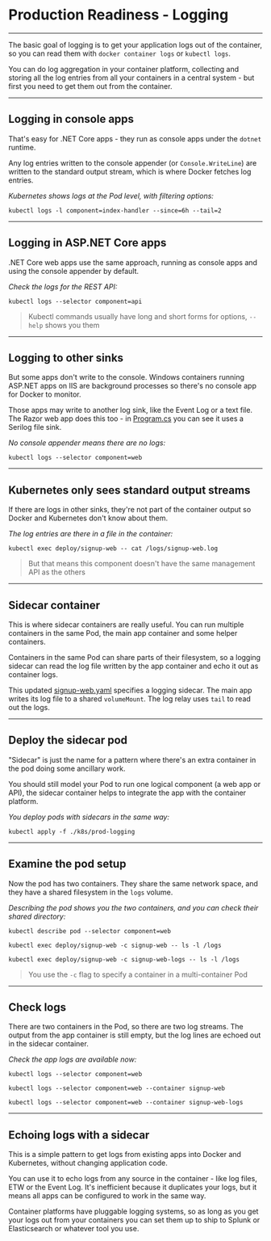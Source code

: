 # Production Readiness - Logging

---

The basic goal of logging is to get your application logs out of the container, so you can read them with `docker container logs` or `kubectl logs`.

You can do log aggregation in your container platform, collecting and storing all the log entries from all your containers in a central system - but first you need to get them out from the container.

---

## Logging in console apps

That's easy for .NET Core apps - they run as console apps under the `dotnet` runtime.

Any log entries written to the console appender (or `Console.WriteLine`) are written to the standard output stream, which is where Docker fetches log entries.

_Kubernetes shows logs at the Pod level, with filtering options:_

```
kubectl logs -l component=index-handler --since=6h --tail=2
```

---

## Logging in ASP.NET Core apps

.NET Core web apps use the same approach, running as console apps and using the console appender by default.

_Check the logs for the REST API:_

```
kubectl logs --selector component=api
```

> Kubectl commands usually have long and short forms for options, `--help` shows you them

---

## Logging to other sinks

But some apps don't write to the console. Windows containers running ASP.NET apps on IIS are background processes so there's no console app for Docker to monitor.

Those apps may write to another log sink, like the Event Log or a text file. The Razor web app does this too - in [Program.cs](./src/SignUp.Web.Core/Program.cs) you can see it uses a Serilog file sink.

_No console appender means there are no logs:_

```
kubectl logs --selector component=web
```

---

## Kubernetes only sees standard output streams

If there are logs in other sinks, they're not part of the container output so Docker and Kubernetes don't know about them.

_The log entries are there in a file in the container:_

```
kubectl exec deploy/signup-web -- cat /logs/signup-web.log
```

> But that means this component doesn't have the same management API as the others

---

## Sidecar container

This is where sidecar containers are really useful. You can run multiple containers in the same Pod, the main app container and some helper containers.

Containers in the same Pod can share parts of their filesystem, so a logging sidecar can read the log file written by the app container and echo it out as container logs.

This updated [signup-web.yaml](./k8s/prod-logging/signup-web.yaml) specifies a logging sidecar. The main app writes its log file to a shared `volumeMount`. The log relay uses `tail` to read out the logs.

---

## Deploy the sidecar pod

"Sidecar" is just the name for a pattern where there's an extra container in the pod doing some ancillary work.

You should still model your Pod to run one logical component (a web app or API), the sidecar container helps to integrate the app with the container platform.

_You deploy pods with sidecars in the same way:_

```
kubectl apply -f ./k8s/prod-logging
```

---

## Examine the pod setup

Now the pod has two containers. They share the same network space, and they have a shared filesystem in the `logs` volume.

_Describing the pod shows you the two containers, and you can check their shared directory:_

```
kubectl describe pod --selector component=web
```

```
kubectl exec deploy/signup-web -c signup-web -- ls -l /logs
```

```
kubectl exec deploy/signup-web -c signup-web-logs -- ls -l /logs
```

> You use the `-c` flag to specify a container in a multi-container Pod

---

## Check logs

There are two containers in the Pod, so there are two log streams. The output from the app container is still empty, but the log lines are echoed out in the sidecar container.

_Check the app logs are available now:_

```
kubectl logs --selector component=web

kubectl logs --selector component=web --container signup-web

kubectl logs --selector component=web --container signup-web-logs
```

---

## Echoing logs with a sidecar

This is a simple pattern to get logs from existing apps into Docker and Kubernetes, without changing application code.

You can use it to echo logs from any source in the container - like log files, ETW or the Event Log. It's inefficient because it duplicates your logs, but it means all apps can be configured to work in the same way.

Container platforms have pluggable logging systems, so as long as you get your logs out from your containers you can set them up to ship to Splunk or Elasticsearch or whatever tool you use.

